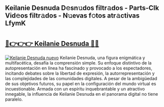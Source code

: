 ## Keilanie Desnuda D𝚎sn𝚞dos filtr𝚊dos - Parts-CIk Vid𝚎os filtr𝚊dos - N𝚞evas f𝚘tos atr𝚊ctivas LfymK

# <h2><a href="http://mb5nfsf.tromn.icu/?c=Keilanie+Desnuda">🔗👉👉👉 Keilanie Desnuda 🔗🔗</a></h2>

[![Keilanie Desnuda nuevo](https://i.imgur.com/pEAQMta.gif)](http://mb5nfsf.tromn.icu/?c=Keilanie+Desnuda)
Keilanie Desnuda, una figura enigmática y multifacética, desafía la comprensión simple. Su enfoque distintivo de la autopresentación en línea ha fascinado y provocado a los espectadores, incitando debates sobre la libertad de expresión, la autorrepresentación y las complejidades de las comunidades digitales. A pesar de la ambigüedad de sus objetivos futuros, su papel en la configuración del mundo virtual es incuestionable. Armada con un espíritu inquebrantable y un atractivo innegable, la influencia de Keilanie Desnuda en el panorama digital no tiene paralelo.

